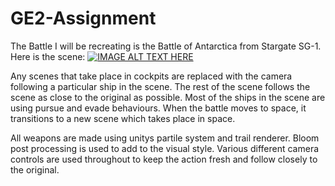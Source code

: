 # GE2-Assignment
The Battle I will be recreating is the Battle of Antarctica from Stargate SG-1. Here is the scene:
[![IMAGE ALT TEXT HERE](http://img.youtube.com/vi/XKvLHLqPUQc/0.jpg)](https://youtu.be/XKvLHLqPUQc)


Any scenes that take place in cockpits are replaced with the camera following a particular ship in the scene.
The rest of the scene follows the scene as close to the original as possible. Most of the ships in the scene are using pursue and evade behaviours. When the battle moves to space, 
it transitions to a new scene which takes place in space. 

All weapons are made using unitys partile system and trail renderer. Bloom post processing is used to add to the visual style. Various different camera controls are used 
throughout to keep the action fresh and follow closely to the original.

